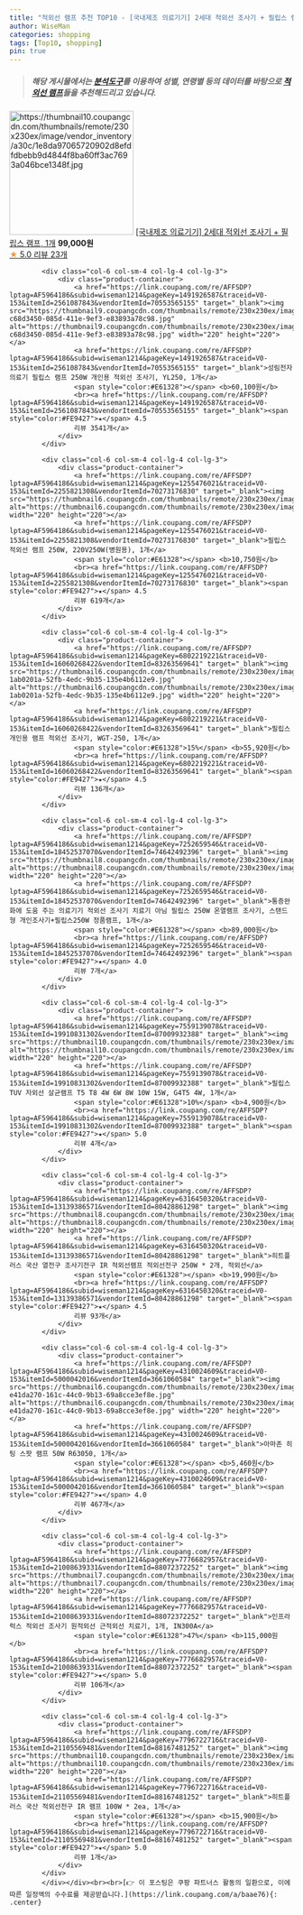 ```yaml
---
title: "적외선 램프 추천 TOP10 - [국내제조 의료기기] 2세대 적외선 조사기 + 필립스 램프, 1개"
author: WiseMan
categories: shopping
tags: [Top10, shopping]
pin: true
---
```


> ##### 해당 게시물에서는 [**분석도구**](https://itemscout.io/)를 이용하여 **성별**, **연령별** 등의 데이터를 바탕으로 [**적외선 램프**](https://link.coupang.com/a/baae76)들을 추천해드리고 있습니다.
<div class="container"><div class="row">
            <div class="col-6 col-sm-4 col-lg-4 col-lg-3">
                <div class="product-container">
                    <a href="https://link.coupang.com/re/AFFSDP?lptag=AF5964186&subid=wiseman1214&pageKey=7811739575&traceid=V0-153&itemId=21191530307&vendorItemId=88252869848" target="_blank"><img src="https://thumbnail10.coupangcdn.com/thumbnails/remote/230x230ex/image/vendor_inventory/a30c/1e8da97065720902d8efdfdbebb9d4844f8ba60ff3ac7693a046bce1348f.jpg" alt="https://thumbnail10.coupangcdn.com/thumbnails/remote/230x230ex/image/vendor_inventory/a30c/1e8da97065720902d8efdfdbebb9d4844f8ba60ff3ac7693a046bce1348f.jpg" width="220" height="220"></a>
                    <a href="https://link.coupang.com/re/AFFSDP?lptag=AF5964186&subid=wiseman1214&pageKey=7811739575&traceid=V0-153&itemId=21191530307&vendorItemId=88252869848" target="_blank">[국내제조 의료기기] 2세대 적외선 조사기 + 필립스 램프, 1개</a>
                    <span style="color:#E61328"></span> <b>99,000원</b>
                    <br><a href="https://link.coupang.com/re/AFFSDP?lptag=AF5964186&subid=wiseman1214&pageKey=7811739575&traceid=V0-153&itemId=21191530307&vendorItemId=88252869848" target="_blank"><span style="color:#FE9427">★</span> 5.0
                    리뷰 23개</a>
                </div>
            </div>
            
            <div class="col-6 col-sm-4 col-lg-4 col-lg-3">
                <div class="product-container">
                    <a href="https://link.coupang.com/re/AFFSDP?lptag=AF5964186&subid=wiseman1214&pageKey=1491926587&traceid=V0-153&itemId=2561087843&vendorItemId=70553565155" target="_blank"><img src="https://thumbnail9.coupangcdn.com/thumbnails/remote/230x230ex/image/retail/images/3126614902650307-c68d3450-085d-411e-9ef3-e83893a78c98.jpg" alt="https://thumbnail9.coupangcdn.com/thumbnails/remote/230x230ex/image/retail/images/3126614902650307-c68d3450-085d-411e-9ef3-e83893a78c98.jpg" width="220" height="220"></a>
                    <a href="https://link.coupang.com/re/AFFSDP?lptag=AF5964186&subid=wiseman1214&pageKey=1491926587&traceid=V0-153&itemId=2561087843&vendorItemId=70553565155" target="_blank">성림전자의료기 필립스 램프 250W 개인용 적외선 조사기, YL250, 1개</a>
                    <span style="color:#E61328"></span> <b>60,100원</b>
                    <br><a href="https://link.coupang.com/re/AFFSDP?lptag=AF5964186&subid=wiseman1214&pageKey=1491926587&traceid=V0-153&itemId=2561087843&vendorItemId=70553565155" target="_blank"><span style="color:#FE9427">★</span> 4.5
                    리뷰 3541개</a>
                </div>
            </div>
            
            <div class="col-6 col-sm-4 col-lg-4 col-lg-3">
                <div class="product-container">
                    <a href="https://link.coupang.com/re/AFFSDP?lptag=AF5964186&subid=wiseman1214&pageKey=1255476021&traceid=V0-153&itemId=2255821308&vendorItemId=70273176830" target="_blank"><img src="https://thumbnail6.coupangcdn.com/thumbnails/remote/230x230ex/image/vendor_inventory/272a/1e63ebe7a9f6311446e58ecccdb2079f121c0af277f009b5b2813214007b.jpg" alt="https://thumbnail6.coupangcdn.com/thumbnails/remote/230x230ex/image/vendor_inventory/272a/1e63ebe7a9f6311446e58ecccdb2079f121c0af277f009b5b2813214007b.jpg" width="220" height="220"></a>
                    <a href="https://link.coupang.com/re/AFFSDP?lptag=AF5964186&subid=wiseman1214&pageKey=1255476021&traceid=V0-153&itemId=2255821308&vendorItemId=70273176830" target="_blank">필립스 적외선 램프 250W, 220V250W(병원용), 1개</a>
                    <span style="color:#E61328"></span> <b>10,750원</b>
                    <br><a href="https://link.coupang.com/re/AFFSDP?lptag=AF5964186&subid=wiseman1214&pageKey=1255476021&traceid=V0-153&itemId=2255821308&vendorItemId=70273176830" target="_blank"><span style="color:#FE9427">★</span> 4.5
                    리뷰 619개</a>
                </div>
            </div>
            
            <div class="col-6 col-sm-4 col-lg-4 col-lg-3">
                <div class="product-container">
                    <a href="https://link.coupang.com/re/AFFSDP?lptag=AF5964186&subid=wiseman1214&pageKey=6802219221&traceid=V0-153&itemId=16060268422&vendorItemId=83263569641" target="_blank"><img src="https://thumbnail6.coupangcdn.com/thumbnails/remote/230x230ex/image/retail/images/6072801120148-1ab0201a-52fb-4edc-9b35-135e4b6112e9.jpg" alt="https://thumbnail6.coupangcdn.com/thumbnails/remote/230x230ex/image/retail/images/6072801120148-1ab0201a-52fb-4edc-9b35-135e4b6112e9.jpg" width="220" height="220"></a>
                    <a href="https://link.coupang.com/re/AFFSDP?lptag=AF5964186&subid=wiseman1214&pageKey=6802219221&traceid=V0-153&itemId=16060268422&vendorItemId=83263569641" target="_blank">필립스 개인용 램프 적외선 조사기, WGT-250, 1개</a>
                    <span style="color:#E61328">15%</span> <b>55,920원</b>
                    <br><a href="https://link.coupang.com/re/AFFSDP?lptag=AF5964186&subid=wiseman1214&pageKey=6802219221&traceid=V0-153&itemId=16060268422&vendorItemId=83263569641" target="_blank"><span style="color:#FE9427">★</span> 4.5
                    리뷰 136개</a>
                </div>
            </div>
            
            <div class="col-6 col-sm-4 col-lg-4 col-lg-3">
                <div class="product-container">
                    <a href="https://link.coupang.com/re/AFFSDP?lptag=AF5964186&subid=wiseman1214&pageKey=7252659546&traceid=V0-153&itemId=18452537070&vendorItemId=74642492396" target="_blank"><img src="https://thumbnail8.coupangcdn.com/thumbnails/remote/230x230ex/image/vendor_inventory/6214/041b448e0cbd6d62a5ffff987b4a7a88e718ad45bd48de41701c35f633e1.jpg" alt="https://thumbnail8.coupangcdn.com/thumbnails/remote/230x230ex/image/vendor_inventory/6214/041b448e0cbd6d62a5ffff987b4a7a88e718ad45bd48de41701c35f633e1.jpg" width="220" height="220"></a>
                    <a href="https://link.coupang.com/re/AFFSDP?lptag=AF5964186&subid=wiseman1214&pageKey=7252659546&traceid=V0-153&itemId=18452537070&vendorItemId=74642492396" target="_blank">통증완화에 도움 주는 의료기기 적외선 조사기 치료기 아님 필립스 250W 온열램프 조사기, 스탠드형 개인조사기+필립스250W 정품램프, 1개</a>
                    <span style="color:#E61328"></span> <b>89,000원</b>
                    <br><a href="https://link.coupang.com/re/AFFSDP?lptag=AF5964186&subid=wiseman1214&pageKey=7252659546&traceid=V0-153&itemId=18452537070&vendorItemId=74642492396" target="_blank"><span style="color:#FE9427">★</span> 4.0
                    리뷰 7개</a>
                </div>
            </div>
            
            <div class="col-6 col-sm-4 col-lg-4 col-lg-3">
                <div class="product-container">
                    <a href="https://link.coupang.com/re/AFFSDP?lptag=AF5964186&subid=wiseman1214&pageKey=7559139078&traceid=V0-153&itemId=19910831302&vendorItemId=87009932388" target="_blank"><img src="https://thumbnail10.coupangcdn.com/thumbnails/remote/230x230ex/image/vendor_inventory/7c79/f19195330dd45c21bb9735a0ec2d9d5e4daccb57c024641da5aae4ace6f8.jpg" alt="https://thumbnail10.coupangcdn.com/thumbnails/remote/230x230ex/image/vendor_inventory/7c79/f19195330dd45c21bb9735a0ec2d9d5e4daccb57c024641da5aae4ace6f8.jpg" width="220" height="220"></a>
                    <a href="https://link.coupang.com/re/AFFSDP?lptag=AF5964186&subid=wiseman1214&pageKey=7559139078&traceid=V0-153&itemId=19910831302&vendorItemId=87009932388" target="_blank">필립스 TUV 자외선 살균램프 T5 T8 4W 6W 8W 10W 15W, G4T5 4W, 1개</a>
                    <span style="color:#E61328">10%</span> <b>4,900원</b>
                    <br><a href="https://link.coupang.com/re/AFFSDP?lptag=AF5964186&subid=wiseman1214&pageKey=7559139078&traceid=V0-153&itemId=19910831302&vendorItemId=87009932388" target="_blank"><span style="color:#FE9427">★</span> 5.0
                    리뷰 4개</a>
                </div>
            </div>
            
            <div class="col-6 col-sm-4 col-lg-4 col-lg-3">
                <div class="product-container">
                    <a href="https://link.coupang.com/re/AFFSDP?lptag=AF5964186&subid=wiseman1214&pageKey=6316450320&traceid=V0-153&itemId=13139386571&vendorItemId=80428861298" target="_blank"><img src="https://thumbnail8.coupangcdn.com/thumbnails/remote/230x230ex/image/vendor_inventory/9a2f/9054c5a7dcecf88bef97aa548234657f005910b8da5d164a04cf86b7db4e.jpg" alt="https://thumbnail8.coupangcdn.com/thumbnails/remote/230x230ex/image/vendor_inventory/9a2f/9054c5a7dcecf88bef97aa548234657f005910b8da5d164a04cf86b7db4e.jpg" width="220" height="220"></a>
                    <a href="https://link.coupang.com/re/AFFSDP?lptag=AF5964186&subid=wiseman1214&pageKey=6316450320&traceid=V0-153&itemId=13139386571&vendorItemId=80428861298" target="_blank">히트플러스 국산 열전구 조사기전구 IR 적외선램프 적외선전구 250W * 2개, 적외선</a>
                    <span style="color:#E61328"></span> <b>19,990원</b>
                    <br><a href="https://link.coupang.com/re/AFFSDP?lptag=AF5964186&subid=wiseman1214&pageKey=6316450320&traceid=V0-153&itemId=13139386571&vendorItemId=80428861298" target="_blank"><span style="color:#FE9427">★</span> 4.5
                    리뷰 93개</a>
                </div>
            </div>
            
            <div class="col-6 col-sm-4 col-lg-4 col-lg-3">
                <div class="product-container">
                    <a href="https://link.coupang.com/re/AFFSDP?lptag=AF5964186&subid=wiseman1214&pageKey=4310024609&traceid=V0-153&itemId=5000042016&vendorItemId=3661060584" target="_blank"><img src="https://thumbnail6.coupangcdn.com/thumbnails/remote/230x230ex/image/retail/images/586446404372199-e41da270-161c-44c0-9b13-69a8cce3ef8e.jpg" alt="https://thumbnail6.coupangcdn.com/thumbnails/remote/230x230ex/image/retail/images/586446404372199-e41da270-161c-44c0-9b13-69a8cce3ef8e.jpg" width="220" height="220"></a>
                    <a href="https://link.coupang.com/re/AFFSDP?lptag=AF5964186&subid=wiseman1214&pageKey=4310024609&traceid=V0-153&itemId=5000042016&vendorItemId=3661060584" target="_blank">아마존 히팅 스팟 램프 50W R63050, 1개</a>
                    <span style="color:#E61328"></span> <b>5,460원</b>
                    <br><a href="https://link.coupang.com/re/AFFSDP?lptag=AF5964186&subid=wiseman1214&pageKey=4310024609&traceid=V0-153&itemId=5000042016&vendorItemId=3661060584" target="_blank"><span style="color:#FE9427">★</span> 4.0
                    리뷰 467개</a>
                </div>
            </div>
            
            <div class="col-6 col-sm-4 col-lg-4 col-lg-3">
                <div class="product-container">
                    <a href="https://link.coupang.com/re/AFFSDP?lptag=AF5964186&subid=wiseman1214&pageKey=7776682957&traceid=V0-153&itemId=21008639331&vendorItemId=88072372252" target="_blank"><img src="https://thumbnail7.coupangcdn.com/thumbnails/remote/230x230ex/image/vendor_inventory/e994/f97e1c17cf10d586ed2e93317fe056ca711d7d31a2c7ca9ef4ebcb4ce2d4.png" alt="https://thumbnail7.coupangcdn.com/thumbnails/remote/230x230ex/image/vendor_inventory/e994/f97e1c17cf10d586ed2e93317fe056ca711d7d31a2c7ca9ef4ebcb4ce2d4.png" width="220" height="220"></a>
                    <a href="https://link.coupang.com/re/AFFSDP?lptag=AF5964186&subid=wiseman1214&pageKey=7776682957&traceid=V0-153&itemId=21008639331&vendorItemId=88072372252" target="_blank">인프라럭스 적외선 조사기 원적외선 근적외선 치료기, 1개, IN300A</a>
                    <span style="color:#E61328">47%</span> <b>115,000원</b>
                    <br><a href="https://link.coupang.com/re/AFFSDP?lptag=AF5964186&subid=wiseman1214&pageKey=7776682957&traceid=V0-153&itemId=21008639331&vendorItemId=88072372252" target="_blank"><span style="color:#FE9427">★</span> 5.0
                    리뷰 106개</a>
                </div>
            </div>
            
            <div class="col-6 col-sm-4 col-lg-4 col-lg-3">
                <div class="product-container">
                    <a href="https://link.coupang.com/re/AFFSDP?lptag=AF5964186&subid=wiseman1214&pageKey=7796722716&traceid=V0-153&itemId=21105569481&vendorItemId=88167481252" target="_blank"><img src="https://thumbnail10.coupangcdn.com/thumbnails/remote/230x230ex/image/vendor_inventory/e5a6/9a341cf20c5e51010cdd14481c9e1e4390d570b297723bae1a4bf603f5af.jpg" alt="https://thumbnail10.coupangcdn.com/thumbnails/remote/230x230ex/image/vendor_inventory/e5a6/9a341cf20c5e51010cdd14481c9e1e4390d570b297723bae1a4bf603f5af.jpg" width="220" height="220"></a>
                    <a href="https://link.coupang.com/re/AFFSDP?lptag=AF5964186&subid=wiseman1214&pageKey=7796722716&traceid=V0-153&itemId=21105569481&vendorItemId=88167481252" target="_blank">히트플러스 국산 적외선전구 IR 램프 100W * 2ea, 1개</a>
                    <span style="color:#E61328"></span> <b>15,900원</b>
                    <br><a href="https://link.coupang.com/re/AFFSDP?lptag=AF5964186&subid=wiseman1214&pageKey=7796722716&traceid=V0-153&itemId=21105569481&vendorItemId=88167481252" target="_blank"><span style="color:#FE9427">★</span> 5.0
                    리뷰 1개</a>
                </div>
            </div>
            </div></div><br><br>[👉 이 포스팅은 쿠팡 파트너스 활동의 일환으로, 이에 따른 일정액의 수수료를 제공받습니다.](https://link.coupang.com/a/baae76){: .center}